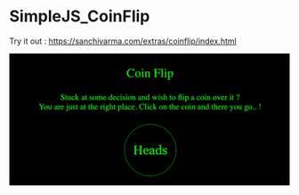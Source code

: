 # SimpleJS_CoinFlip

Try it out : https://sanchivarma.com/extras/coinflip/index.html

<img src="CoinFlip.gif"/>
